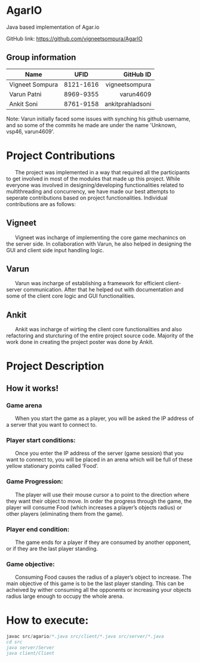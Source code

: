 # AgarIO
Java based implementation of Agar.io

GitHub link: https://github.com/vigneetsompura/AgarIO

## Group information

| Name   |      UFID      |  GitHub ID |
|----------|:-------------:|------:|
| Vigneet Sompura |  8121-1616 | vigneetsompura |
| Varun Patni |    8969-9355   |    varun4609 |
|  Ankit Soni | 8761-9158 |    ankitprahladsoni |

Note: Varun initially faced some issues with synching his github username, and so some of the commits he made are under the name 'Unknown, vsp46, varun4609'.

# Project Contributions
 &nbsp;&nbsp;&nbsp;&nbsp;&nbsp;&nbsp;The project was implemented in a way that required all the participants to get involved in most of the modules that made up this project. While everyone was involved in designing/developing functionalities related to multithreading and concurrency, we have made our best attempts to seperate contributions based on project functionalities. Individual contributions are as follows:
## Vigneet
   &nbsp;&nbsp;&nbsp;&nbsp;&nbsp;&nbsp;Vigneet was incharge of implementing the core game mechanincs on the server side. In collaboration with Varun, he also helped in designing the GUI and client side input handling logic.
## Varun
   &nbsp;&nbsp;&nbsp;&nbsp;&nbsp;&nbsp;Varun was incharge of establishing a framework for efficient client-server communication. After that he helped out with documentation and some of the client core logic and GUI functionalities.
## Ankit
   &nbsp;&nbsp;&nbsp;&nbsp;&nbsp;&nbsp;Ankit was incharge of wirting the client core functionalities and also refactoring and sturcturing of the entire project source code. Majority of the work done in creating the project poster was done by Ankit.
# Project Description
## How it works!
### Game arena
   &nbsp;&nbsp;&nbsp;&nbsp;&nbsp;&nbsp;When you start the game as a player, you will be asked the IP address of a server that you want to connect to.
### Player start conditions:
 &nbsp;&nbsp;&nbsp;&nbsp;&nbsp;&nbsp;Once you enter the IP address of the server (game session) that you want to connect to, you will be placed in an arena which will be full of these yellow stationary points called ‘Food’.
### Game Progression:
&nbsp;&nbsp;&nbsp;&nbsp;&nbsp;&nbsp;The player will use their mouse cursor a to point to the direction where they want their object to move. In order the progress through the game, the player will consume Food (which increases a player’s objects radius) or other players (eliminating them from the game).
### Player end condition:
&nbsp;&nbsp;&nbsp;&nbsp;&nbsp;&nbsp;The game ends for a player if they are consumed by another opponent, or if they are the last player standing.
### Game objective:
&nbsp;&nbsp;&nbsp;&nbsp;&nbsp;&nbsp;Consuming Food causes the radius of a player’s object to increase. The main objective of this game is to be the last player standing. This can be acheived by wither consuming all the opponents or increasing your objects radius large enough to occupy the whole arena.
# How to execute:
```java
javac src/agario/*.java src/client/*.java src/server/*.java
cd src
java server/Server
java client/Client
```

